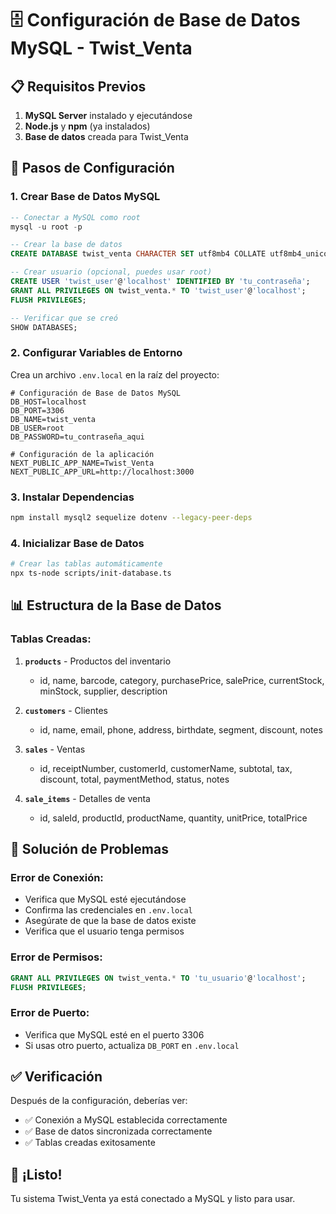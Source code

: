 # 🗄️ Configuración de Base de Datos MySQL - Twist_Venta

## 📋 Requisitos Previos

1. **MySQL Server** instalado y ejecutándose
2. **Node.js** y **npm** (ya instalados)
3. **Base de datos** creada para Twist_Venta

## 🚀 Pasos de Configuración

### 1. Crear Base de Datos MySQL

```sql
-- Conectar a MySQL como root
mysql -u root -p

-- Crear la base de datos
CREATE DATABASE twist_venta CHARACTER SET utf8mb4 COLLATE utf8mb4_unicode_ci;

-- Crear usuario (opcional, puedes usar root)
CREATE USER 'twist_user'@'localhost' IDENTIFIED BY 'tu_contraseña';
GRANT ALL PRIVILEGES ON twist_venta.* TO 'twist_user'@'localhost';
FLUSH PRIVILEGES;

-- Verificar que se creó
SHOW DATABASES;
```

### 2. Configurar Variables de Entorno

Crea un archivo `.env.local` en la raíz del proyecto:

```env
# Configuración de Base de Datos MySQL
DB_HOST=localhost
DB_PORT=3306
DB_NAME=twist_venta
DB_USER=root
DB_PASSWORD=tu_contraseña_aqui

# Configuración de la aplicación
NEXT_PUBLIC_APP_NAME=Twist_Venta
NEXT_PUBLIC_APP_URL=http://localhost:3000
```

### 3. Instalar Dependencias

```bash
npm install mysql2 sequelize dotenv --legacy-peer-deps
```

### 4. Inicializar Base de Datos

```bash
# Crear las tablas automáticamente
npx ts-node scripts/init-database.ts
```

## 📊 Estructura de la Base de Datos

### Tablas Creadas:

1. **`products`** - Productos del inventario
   - id, name, barcode, category, purchasePrice, salePrice, currentStock, minStock, supplier, description

2. **`customers`** - Clientes
   - id, name, email, phone, address, birthdate, segment, discount, notes

3. **`sales`** - Ventas
   - id, receiptNumber, customerId, customerName, subtotal, tax, discount, total, paymentMethod, status, notes

4. **`sale_items`** - Detalles de venta
   - id, saleId, productId, productName, quantity, unitPrice, totalPrice

## 🔧 Solución de Problemas

### Error de Conexión:
- Verifica que MySQL esté ejecutándose
- Confirma las credenciales en `.env.local`
- Asegúrate de que la base de datos existe
- Verifica que el usuario tenga permisos

### Error de Permisos:
```sql
GRANT ALL PRIVILEGES ON twist_venta.* TO 'tu_usuario'@'localhost';
FLUSH PRIVILEGES;
```

### Error de Puerto:
- Verifica que MySQL esté en el puerto 3306
- Si usas otro puerto, actualiza `DB_PORT` en `.env.local`

## ✅ Verificación

Después de la configuración, deberías ver:
- ✅ Conexión a MySQL establecida correctamente
- ✅ Base de datos sincronizada correctamente
- ✅ Tablas creadas exitosamente

## 🎉 ¡Listo!

Tu sistema Twist_Venta ya está conectado a MySQL y listo para usar. 